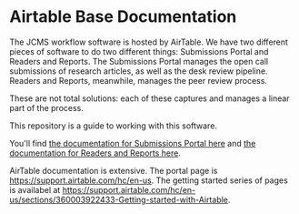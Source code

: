 # Airtable Base Documentation

The JCMS workflow software is hosted by AirTable. We have two different pieces of software to do two different things: Submissions Portal and Readers and Reports. The Submissions Portal manages the open call submissions of research articles, as well as the desk review pipeline. Readers and Reports, meanwhile, manages the peer review process.

These are not total solutions: each of these captures and manages a linear part of the process.

This repository is a guide to working with this software.

You'll find [the documentation for Submissions Portal here](submissions-portal/index.md) and [the documentation for Readers and Reports here](readers-and-reports/index.md).

AirTable documentation is extensive. The portal page is https://support.airtable.com/hc/en-us. The getting started series of pages is availabel at https://support.airtable.com/hc/en-us/sections/360003922433-Getting-started-with-Airtable.
